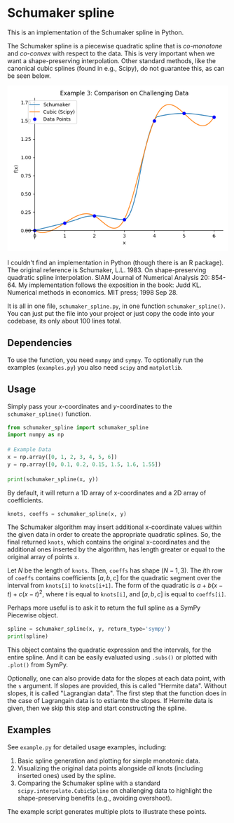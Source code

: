 # Schumaker spline

This is an implementation of the Schumaker spline in Python.

The Schumaker spline is a piecewise quadratic spline that is *co-monotone* and *co-convex* with respect to the data. This is very important when we want a shape-preserving interpolation. Other standard methods, like the canonical cubic splines (found in e.g., Scipy), do not guarantee this, as can be seen below.

![Comparing Schumaker spline with cubic spline](image.png)

I couldn't find an implementation in Python (though there is an R package). The original reference is Schumaker, L.L. 1983. On shape-preserving quadratic spline interpolation. SIAM Journal of Numerical Analysis 20: 854-64. My implementation follows the exposition in the book: Judd KL. Numerical methods in economics. MIT press; 1998 Sep 28.

It is all in one file, `schumaker_spline.py`, in one function `schumaker_spline()`. You can just put the file into your project or just copy the code into your codebase, its only about 100 lines total.

## Dependencies

To use the function, you need `numpy` and `sympy`. To optionally run the examples (`examples.py`) you also need `scipy` and `matplotlib`.

## Usage

Simply pass your $x$-coordinates and $y$-coordinates to the `schumaker_spline()` function.

```python
from schumaker_spline import schumaker_spline
import numpy as np

# Example Data
x = np.array([0, 1, 2, 3, 4, 5, 6])
y = np.array([0, 0.1, 0.2, 0.15, 1.5, 1.6, 1.55])

print(schumaker_spline(x, y))
```

By default, it will return a 1D array of x-coordinates and a 2D array of coefficients.

```python
knots, coeffs = schumaker_spline(x, y)
```

The Schumaker algorithm may insert additional x-coordinate values within the given data in order to create the appropriate quadratic splines. So, the final returned `knots`, which contains the original x-coordinates and the additional ones inserted by the algorithm, has length greater or equal to the original array of points `x`.

Let $N$ be the length of `knots`. Then, `coeffs` has shape $(N-1, 3)$. The $i$th row of `coeffs` contains coefficients $[a,b,c]$ for the quadratic segment over the interval from `knots[i]` to `knots[i+1]`. The form of the quadratic is $a + b(x-t) + c(x-t)^2$, where $t$ is equal to `knots[i]`, and $[a,b,c]$ is equal to `coeffs[i]`.

Perhaps more useful is to ask it to return the full spline as a SymPy Piecewise object.

```python
spline = schumaker_spline(x, y, return_type='sympy')
print(spline)
```

This object contains the quadratic expression and the intervals, for the entire spline. And it can be easily evaluated using `.subs()` or plotted with `.plot()` from SymPy.

Optionally, one can also provide data for the slopes at each data point, with the `s` argument. If slopes are provided, this is called "Hermite data". Without slopes, it is called "Lagrangian data". The first step that the function does in the case of Lagrangain data is to estiamte the slopes. If Hermite data is given, then we skip this step and start constructing the spline.

## Examples

See `example.py` for detailed usage examples, including:
1.  Basic spline generation and plotting for simple monotonic data.
2.  Visualizing the original data points alongside *all* knots (including inserted ones) used by the spline.
3.  Comparing the Schumaker spline with a standard `scipy.interpolate.CubicSpline` on challenging data to highlight the shape-preserving benefits (e.g., avoiding overshoot).

The example script generates multiple plots to illustrate these points.

